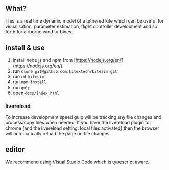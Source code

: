 ## What?
This is a real time dynamic model of a tethered kite which can be useful for visualisation, parameter estimation, flight controller development and so forth for airborne wind turbines. 

## install & use

1. install node js and npm from [https://nodejs.org/en/](https://nodejs.org/en/)
2. run `clone git@github.com:kitextech/kitesim.git`
3. run `cd kitesim`
3. run `npm install`
4. run `gulp`
5. open `docs/index.html`

### livereload
To increase development speed gulp will be tracking any file changes and process/copy files when needed. If you have the livereload plugin for chrome (and the livereload setting: local files activated) then the browser will automatically reload the page on file changes. 

## editor
We recommend using Visual Studio Code which is typescript aware.  